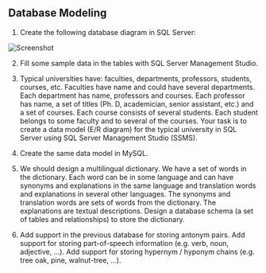 ## Database Modeling

1. Create the following database diagram in SQL Server:

  ![Screenshot](https://raw.githubusercontent.com/flextry/Telerik-Academy/master/Databases/03.%20Database%20Modeling/01.%20Clients%20Database%20(Diagram)%20-%20MSSQL/diagram.png)
  
2. Fill some sample data in the tables with SQL Server Management Studio.

3. Typical universities have: faculties, departments, professors, students, courses, etc. Faculties have name and could have several departments. Each department has name, professors and courses. Each professor has name, a set of titles (Ph. D, academician, senior assistant, etc.) and a set of courses. Each course consists of several students. Each student belongs to some faculty and to several of the courses. Your task is to create a data model (E/R diagram) for the typical university in SQL Server using SQL Server Management Studio (SSMS).

4. Create the same data model in MySQL.

5. We should design a multilingual dictionary. We have a set of words in the dictionary.
Each word can be in some language and can have synonyms and explanations in the same language and translation words and explanations in several other languages.
The synonyms and translation words are sets of words from the dictionary. The explanations are textual descriptions.
Design a database schema (a set of tables and relationships) to store the dictionary.

6. Add support in the previous database for storing antonym pairs.
Add support for storing part-of-speech information (e.g. verb, noun, adjective, …).
Add support for storing hypernym / hyponym chains (e.g. tree oak, pine, walnut-tree, …).
